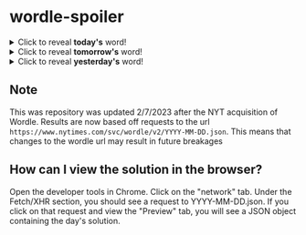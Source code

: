 # wordle-spoiler

<details>
  <summary>Click to reveal <b>today's</b> word!</summary>
  <br>
  <b> heady </b>
</details>

<details>
  <summary>Click to reveal <b>tomorrow's</b> word!</summary>
  <br>
  <b> debug </b>
</details>

<details>
  <summary>Click to reveal <b>yesterday's</b> word!</summary>
  <br>
  <b> stage </b>
</details>

## Note
This was repository was updated 2/7/2023 after the NYT acquisition of Wordle. Results are now based off requests to the url `https://www.nytimes.com/svc/wordle/v2/YYYY-MM-DD.json`. This means that changes to the wordle url may result in future breakages

## How can I view the solution in the browser?
Open the developer tools in Chrome. Click on the "network" tab. Under the Fetch/XHR section, you should see a request to YYYY-MM-DD.json. If you click on that request and view the "Preview" tab, you will see a JSON object containing the day's solution.